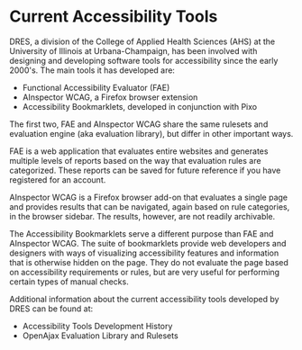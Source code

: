 # Current Accessibility Tools

DRES, a division of the College of Applied Health Sciences (AHS) at the University of Illinois at Urbana-Champaign, has been involved with designing and developing software tools for accessibility since the early 2000's. The main tools it has developed are:

- Functional Accessibility Evaluator (FAE)
- AInspector WCAG, a Firefox browser extension
- Accessibility Bookmarklets, developed in conjunction with Pixo

The first two, FAE and AInspector WCAG share the same rulesets and evaluation engine (aka evaluation library), but differ in other important ways.

FAE is a web application that evaluates entire websites and generates multiple levels of reports based on the way that evaluation rules are categorized. These reports can be saved for future reference if you have registered for an account.

AInspector WCAG is a Firefox browser add-on that evaluates a single page and provides results that can be navigated, again based on rule categories, in the browser sidebar. The results, however, are not readily archivable.

The Accessibility Bookmarklets serve a different purpose than FAE and AInspector   WCAG. The suite of bookmarklets provide web developers and designers with ways of visualizing accessibility features and information that is otherwise hidden on the page. They do not evaluate the page based on accessibility requirements or rules, but are very useful for performing certain types of manual checks.

Additional information about the current accessibility tools developed by DRES can be found at:

- Accessibility Tools Development History
- OpenAjax Evaluation Library and Rulesets
